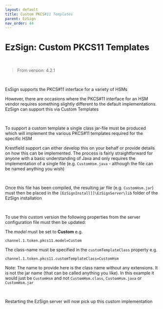 ```yaml
---
layout: default
title: Custom PKCS#11 Templates
parent: EzSign
nav_order: 44
---
```




# EzSign: Custom PKCS11 Templates
<br>

>
> From version: 4.2.1
>

<br>

EsSign supports the PKCS#11 interface for a variety of HSMs  

However, there are occasions where the PKCS#11 interface for an HSM vendor requires something slightly different to the default implementations. EzSign can support this via Custom Templates  

<br>

To support a custom template a single class jar-file must be produced which will implement the various PKCS#11 templates required for the specific HSM  

Krestfield support can either develop this on your behalf or provide details on how this can be implemented. The process is fairly straightforward for anyone with a basic understanding of Java and only requires the implementation of a single file (e.g. ``CustomHsm.java`` - although the file can be named anything you wish)

<br>

Once this file has been compiled, the resulting jar file (e.g. ``CustomHsm.jar``) must then be placed in the ``[EzSignInstall]]\EzSignServer\lib`` folder of the EzSign installation  

<br>

To use this custom version the following properties from the server configuration file must then be updated:

The *model* must be set to **Custom** e.g. 

```properties
channel.1.token.pkcs11.model=Custom
```

The class-name must be specified in the ``customTemplateClass`` property e.g. 

```properties
channel.1.token.pkcs11.customTemplateClass=CustomHsm
```

Note: The name to provide here is the class name without any extensions. It is not the jar name (that can be called anything you like).  In this example it would just be ``CustomHsm`` and not ``CustomHsm.class``, ``CustomHsm.java`` or ``CustomHsm.jar``

<br>

Restarting the EzSign server will now pick up this custom implementation

